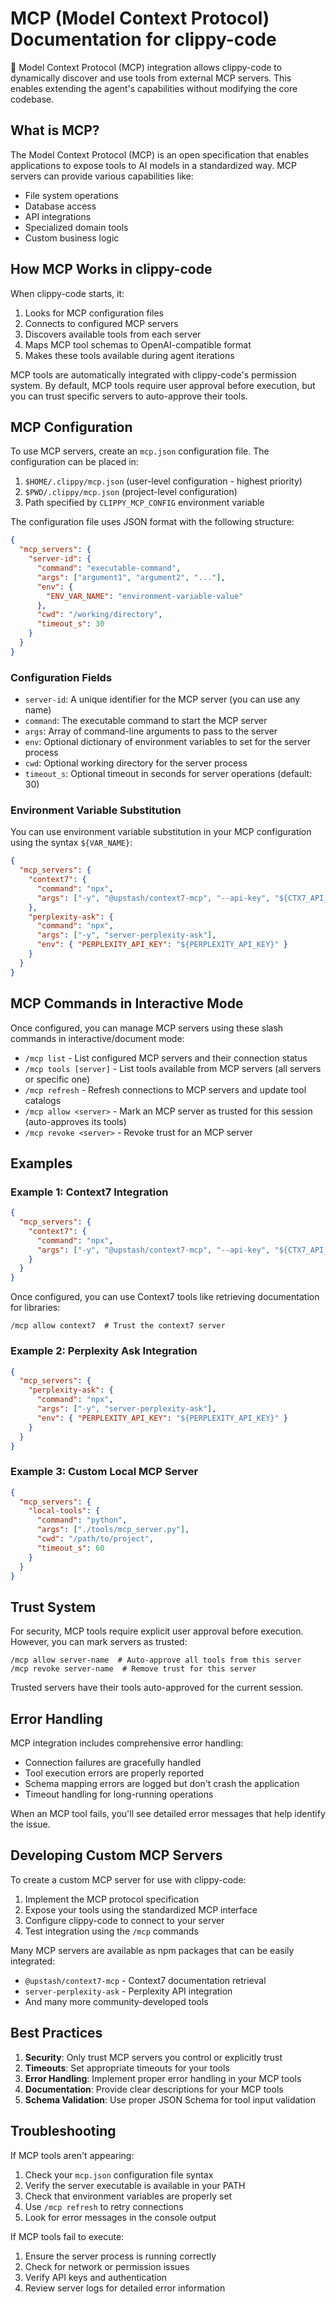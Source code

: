 # MCP (Model Context Protocol) Documentation for clippy-code

📎 Model Context Protocol (MCP) integration allows clippy-code to dynamically discover and use tools from external MCP servers. This enables extending the agent's capabilities without modifying the core codebase.

## What is MCP?

The Model Context Protocol (MCP) is an open specification that enables applications to expose tools to AI models in a standardized way. MCP servers can provide various capabilities like:

- File system operations
- Database access
- API integrations
- Specialized domain tools
- Custom business logic

## How MCP Works in clippy-code

When clippy-code starts, it:

1. Looks for MCP configuration files
2. Connects to configured MCP servers
3. Discovers available tools from each server
4. Maps MCP tool schemas to OpenAI-compatible format
5. Makes these tools available during agent iterations

MCP tools are automatically integrated with clippy-code's permission system. By default, MCP tools require user approval before execution, but you can trust specific servers to auto-approve their tools.

## MCP Configuration

To use MCP servers, create an `mcp.json` configuration file. The configuration can be placed in:

1. `$HOME/.clippy/mcp.json` (user-level configuration - highest priority)
2. `$PWD/.clippy/mcp.json` (project-level configuration)
3. Path specified by `CLIPPY_MCP_CONFIG` environment variable

The configuration file uses JSON format with the following structure:

```json
{
  "mcp_servers": {
    "server-id": {
      "command": "executable-command",
      "args": ["argument1", "argument2", "..."],
      "env": {
        "ENV_VAR_NAME": "environment-variable-value"
      },
      "cwd": "/working/directory",
      "timeout_s": 30
    }
  }
}
```

### Configuration Fields

- `server-id`: A unique identifier for the MCP server (you can use any name)
- `command`: The executable command to start the MCP server
- `args`: Array of command-line arguments to pass to the server
- `env`: Optional dictionary of environment variables to set for the server process
- `cwd`: Optional working directory for the server process
- `timeout_s`: Optional timeout in seconds for server operations (default: 30)

### Environment Variable Substitution

You can use environment variable substitution in your MCP configuration using the syntax `${VAR_NAME}`:

```json
{
  "mcp_servers": {
    "context7": {
      "command": "npx",
      "args": ["-y", "@upstash/context7-mcp", "--api-key", "${CTX7_API_KEY}"]
    },
    "perplexity-ask": {
      "command": "npx",
      "args": ["-y", "server-perplexity-ask"],
      "env": { "PERPLEXITY_API_KEY": "${PERPLEXITY_API_KEY}" }
    }
  }
}
```

## MCP Commands in Interactive Mode

Once configured, you can manage MCP servers using these slash commands in interactive/document mode:

- `/mcp list` - List configured MCP servers and their connection status
- `/mcp tools [server]` - List tools available from MCP servers (all servers or specific one)
- `/mcp refresh` - Refresh connections to MCP servers and update tool catalogs
- `/mcp allow <server>` - Mark an MCP server as trusted for this session (auto-approves its tools)
- `/mcp revoke <server>` - Revoke trust for an MCP server

## Examples

### Example 1: Context7 Integration

```json
{
  "mcp_servers": {
    "context7": {
      "command": "npx",
      "args": ["-y", "@upstash/context7-mcp", "--api-key", "${CTX7_API_KEY}"]
    }
  }
}
```

Once configured, you can use Context7 tools like retrieving documentation for libraries:

```
/mcp allow context7  # Trust the context7 server
```

### Example 2: Perplexity Ask Integration

```json
{
  "mcp_servers": {
    "perplexity-ask": {
      "command": "npx",
      "args": ["-y", "server-perplexity-ask"],
      "env": { "PERPLEXITY_API_KEY": "${PERPLEXITY_API_KEY}" }
    }
  }
}
```

### Example 3: Custom Local MCP Server

```json
{
  "mcp_servers": {
    "local-tools": {
      "command": "python",
      "args": ["./tools/mcp_server.py"],
      "cwd": "/path/to/project",
      "timeout_s": 60
    }
  }
}
```

## Trust System

For security, MCP tools require explicit user approval before execution. However, you can mark servers as trusted:

```
/mcp allow server-name  # Auto-approve all tools from this server
/mcp revoke server-name  # Remove trust for this server
```

Trusted servers have their tools auto-approved for the current session.

## Error Handling

MCP integration includes comprehensive error handling:

- Connection failures are gracefully handled
- Tool execution errors are properly reported
- Schema mapping errors are logged but don't crash the application
- Timeout handling for long-running operations

When an MCP tool fails, you'll see detailed error messages that help identify the issue.

## Developing Custom MCP Servers

To create a custom MCP server for use with clippy-code:

1. Implement the MCP protocol specification
2. Expose your tools using the standardized MCP interface
3. Configure clippy-code to connect to your server
4. Test integration using the `/mcp` commands

Many MCP servers are available as npm packages that can be easily integrated:

- `@upstash/context7-mcp` - Context7 documentation retrieval
- `server-perplexity-ask` - Perplexity API integration
- And many more community-developed tools

## Best Practices

1. **Security**: Only trust MCP servers you control or explicitly trust
2. **Timeouts**: Set appropriate timeouts for your tools
3. **Error Handling**: Implement proper error handling in your MCP tools
4. **Documentation**: Provide clear descriptions for your MCP tools
5. **Schema Validation**: Use proper JSON Schema for tool input validation

## Troubleshooting

If MCP tools aren't appearing:

1. Check your `mcp.json` configuration file syntax
2. Verify the server executable is available in your PATH
3. Check that environment variables are properly set
4. Use `/mcp refresh` to retry connections
5. Look for error messages in the console output

If MCP tools fail to execute:

1. Ensure the server process is running correctly
2. Check for network or permission issues
3. Verify API keys and authentication
4. Review server logs for detailed error information

